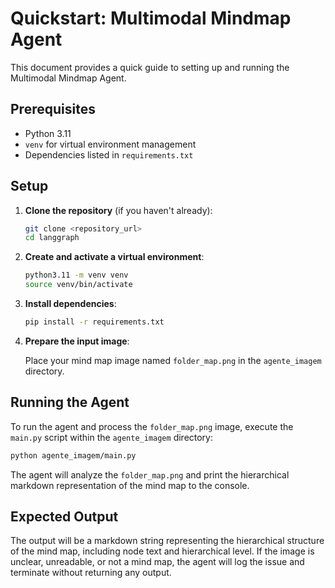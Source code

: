 # Quickstart: Multimodal Mindmap Agent

This document provides a quick guide to setting up and running the Multimodal Mindmap Agent.

## Prerequisites

- Python 3.11
- `venv` for virtual environment management
- Dependencies listed in `requirements.txt`

## Setup

1.  **Clone the repository** (if you haven't already):

    ```bash
    git clone <repository_url>
    cd langgraph
    ```

2.  **Create and activate a virtual environment**:

    ```bash
    python3.11 -m venv venv
    source venv/bin/activate
    ```

3.  **Install dependencies**:

    ```bash
    pip install -r requirements.txt
    ```

4.  **Prepare the input image**:

    Place your mind map image named `folder_map.png` in the `agente_imagem` directory.

## Running the Agent

To run the agent and process the `folder_map.png` image, execute the `main.py` script within the `agente_imagem` directory:

```bash
python agente_imagem/main.py
```

The agent will analyze the `folder_map.png` and print the hierarchical markdown representation of the mind map to the console.

## Expected Output

The output will be a markdown string representing the hierarchical structure of the mind map, including node text and hierarchical level. If the image is unclear, unreadable, or not a mind map, the agent will log the issue and terminate without returning any output.